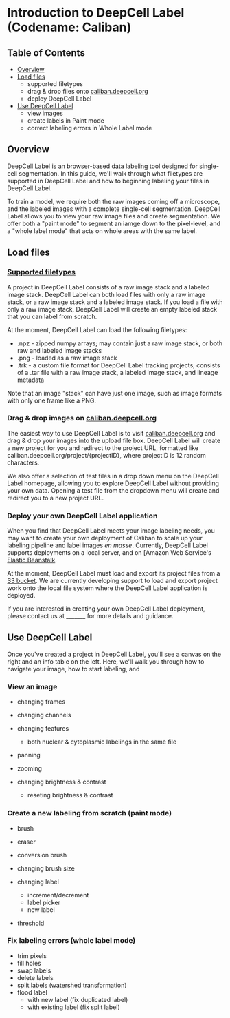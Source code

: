 # Introduction to DeepCell Label (Codename: Caliban)

## Table of Contents

* [Overview](#overview)
* [Load files](#load-files)
    * supported filetypes
    * drag & drop files onto [caliban.deepcell.org](caliban.deepcell.org)
    * deploy DeepCell Label
* [Use DeepCell Label](#use-deepcell-label)
    * view images
    * create labels in Paint mode
    * correct labeling errors in Whole Label mode

## Overview

DeepCell Label is an browser-based data labeling tool designed for single-cell segmentation. In this guide, we'll walk through what filetypes are supported in DeepCell Label and how to beginning labeling your files in DeepCell Label.

To train a model, we require both the raw images coming off a microscope, and the labeled images with a complete single-cell segmentation. DeepCell Label allows you to view your raw image files and create segmentation. We offer both a "paint mode" to segment an iamge down to the pixel-level, and a "whole label mode" that acts on whole areas with the same label.



## Load files

### [Supported filetypes](./data_annotation)

A project in DeepCell Label consists of a raw image stack and a labeled image stack. DeepCell Label can both load files with only a raw image stack, or a raw image stack and a labeled image stack. If you load a file with only a raw image stack, DeepCell Label will create an empty labeled stack that you can label from scratch.

At the moment, DeepCell Label can load the following filetypes:
* .npz - zipped numpy arrays; may contain just a raw image stack, or both raw and labeled image stacks
* .png - loaded as a raw image stack
* .trk - a custom file format for DeepCell Label tracking projects; consists of a .tar file with a raw image stack, a labeled image stack, and lineage metadata

Note that an image "stack" can have just one image, such as image formats with only one frame like a PNG.

### Drag & drop images on [caliban.deepcell.org](caliban.deepcell.org)

The easiest way to use DeepCell Label is to visit [caliban.deepcell.org](caliban.deepcell.org) and drag & drop your images into the upload file box. DeepCell Label will create a new project for you and redirect to the project URL, formatted like caliban.deepcell.org/project/{projectID}, where projectID is 12 random characters.

We also offer a selection of test files in a drop down menu on the DeepCell Label homepage, allowing you to explore DeepCell Label without providing your own data. Opening a test file from the dropdown menu will create and redirect you to a new project URL.

### Deploy your own DeepCell Label application

When you find that DeepCell Label meets your image labeling needs, you may want to create your own deployment of Caliban to scale up your labeling pipeline and label images _en masse_. Currently, DeepCell Label supports deployments on a local server, and on [Amazon Web Service's [Elastic Beanstalk](https://aws.amazon.com/elasticbeanstalk/).

At the moment, DeepCell Label must load and export its project files from a [S3 bucket](https://aws.amazon.com/s3/). We are currently developing support to load and export project work onto the local file system where the DeepCell Label application is deployed.

If you are interested in creating your own DeepCell Label deployment, please contact us at _______ for more details and guidance.


## Use DeepCell Label

Once you've created a project in DeepCell Label, you'll see a canvas on the right and an info table on the left. Here, we'll walk you through how to navigate your image, how to start labeling, and 

### View an image

* changing frames
* changing channels
* changing features
    * both nuclear & cytoplasmic labelings in the same file

* panning
* zooming
* changing brightness & contrast
    * reseting brightness & contrast

### Create a new labeling from scratch (paint mode)


* brush
* eraser
* conversion brush

* changing brush size
* changing label
    * increment/decrement
    * label picker
    * new label

* threshold

### Fix labeling errors (whole label mode)

* trim pixels
* fill holes
* swap labels
* delete labels
* split labels (watershed transformation)
* flood label
    * with new label (fix duplicated label)
    * with existing label (fix split label)
